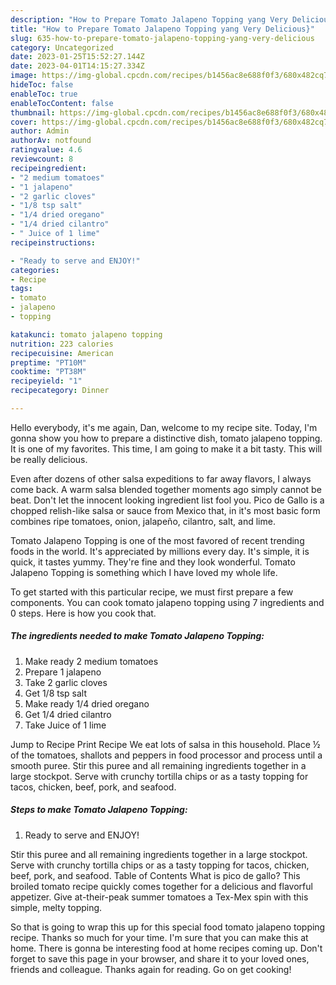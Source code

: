 ```yaml
---
description: "How to Prepare Tomato Jalapeno Topping yang Very Delicious}"
title: "How to Prepare Tomato Jalapeno Topping yang Very Delicious}"
slug: 635-how-to-prepare-tomato-jalapeno-topping-yang-very-delicious
category: Uncategorized
date: 2023-01-25T15:52:27.144Z
date: 2023-04-01T14:15:27.334Z
image: https://img-global.cpcdn.com/recipes/b1456ac8e688f0f3/680x482cq70/tomato-jalapeno-topping-recipe-main-photo.jpg
hideToc: false
enableToc: true
enableTocContent: false
thumbnail: https://img-global.cpcdn.com/recipes/b1456ac8e688f0f3/680x482cq70/tomato-jalapeno-topping-recipe-main-photo.jpg
cover: https://img-global.cpcdn.com/recipes/b1456ac8e688f0f3/680x482cq70/tomato-jalapeno-topping-recipe-main-photo.jpg
author: Admin
authorAv: notfound
ratingvalue: 4.6
reviewcount: 8
recipeingredient:
- "2 medium tomatoes"
- "1 jalapeno"
- "2 garlic cloves"
- "1/8 tsp salt"
- "1/4 dried oregano"
- "1/4 dried cilantro"
- " Juice of 1 lime"
recipeinstructions:

- "Ready to serve and ENJOY!"
categories:
- Recipe
tags:
- tomato
- jalapeno
- topping

katakunci: tomato jalapeno topping 
nutrition: 223 calories
recipecuisine: American
preptime: "PT10M"
cooktime: "PT38M"
recipeyield: "1"
recipecategory: Dinner

---
```



Hello everybody, it's me again, Dan, welcome to my recipe site. Today, I'm gonna show you how to prepare a distinctive dish, tomato jalapeno topping. It is one of my favorites. This time, I am going to make it a bit tasty. This will be really delicious.

Even after dozens of other salsa expeditions to far away flavors, I always come back. A warm salsa blended together moments ago simply cannot be beat. Don&#39;t let the innocent looking ingredient list fool you. Pico de Gallo is a chopped relish-like salsa or sauce from Mexico that, in it&#39;s most basic form combines ripe tomatoes, onion, jalapeño, cilantro, salt, and lime.

Tomato Jalapeno Topping is one of the most favored of recent trending foods in the world. It's appreciated by millions every day. It's simple, it is quick, it tastes yummy. They're fine and they look wonderful. Tomato Jalapeno Topping is something which I have loved my whole life.


To get started with this particular recipe, we must first prepare a few components. You can cook tomato jalapeno topping using 7 ingredients and 0 steps. Here is how you cook that.

<!--inarticleads1-->

##### The ingredients needed to make Tomato Jalapeno Topping:

1. Make ready 2 medium tomatoes
1. Prepare 1 jalapeno
1. Take 2 garlic cloves
1. Get 1/8 tsp salt
1. Make ready 1/4 dried oregano
1. Get 1/4 dried cilantro
1. Take  Juice of 1 lime


Jump to Recipe Print Recipe We eat lots of salsa in this household. Place ½ of the tomatoes, shallots and peppers in food processor and process until a smooth puree. Stir this puree and all remaining ingredients together in a large stockpot. Serve with crunchy tortilla chips or as a tasty topping for tacos, chicken, beef, pork, and seafood. 

<!--inarticleads2-->

##### Steps to make Tomato Jalapeno Topping:


1. Ready to serve and ENJOY!

Stir this puree and all remaining ingredients together in a large stockpot. Serve with crunchy tortilla chips or as a tasty topping for tacos, chicken, beef, pork, and seafood. Table of Contents What is pico de gallo? This broiled tomato recipe quickly comes together for a delicious and flavorful appetizer. Give at-their-peak summer tomatoes a Tex-Mex spin with this simple, melty topping. 

So that is going to wrap this up for this special food tomato jalapeno topping recipe. Thanks so much for your time. I'm sure that you can make this at home. There is gonna be interesting food at home recipes coming up. Don't forget to save this page in your browser, and share it to your loved ones, friends and colleague. Thanks again for reading. Go on get cooking!
